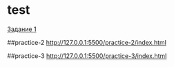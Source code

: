 # test

[Задание 1](https://88natalia88.github.io/test/practice/practice-1/)

##practice-2
http://127.0.0.1:5500/practice-2/index.html

##practice-3
http://127.0.0.1:5500/practice-3/index.html
